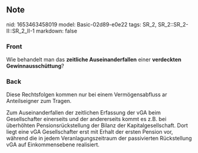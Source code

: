 ## Note
nid: 1653463458019
model: Basic-02d89-e0e22
tags: SR_2, SR_2::SR_2-II::SR_2_II-1
markdown: false

### Front
Wie behandelt man das <b>zeitliche Auseinanderfallen</b> einer
<b>verdeckten Gewinnausschüttung</b>?

### Back
Diese Rechtsfolgen kommen nur bei einem Vermögensabfluss ar Anteilseigner zum Tragen. 

Zum Auseinanderfallen der zeitlichen Erfassung der vGA beim Gesellschafter einerseits und der andererseits kommt es z.B. bei überhöhten Pensionsrückstellung der Bilanz der Kapitalgesellschaft. Dort liegt eine vGA Gesellschafter erst mit Erhalt der ersten Pension vor, während die in jedem Veranlagungszeitraum der passivierten Rückstellung vGA auf Einkommensebene realisiert.
